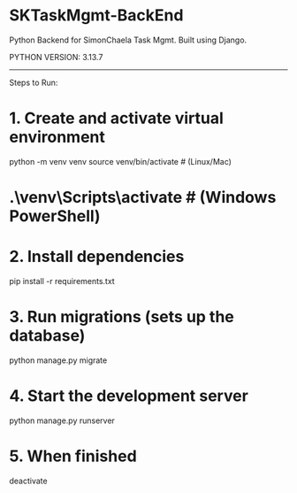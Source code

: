 # SKTaskMgmt-BackEnd
Python Backend for SimonChaela Task Mgmt. Built using Django.

PYTHON VERSION: 3.13.7

---
Steps to Run:
# 1. Create and activate virtual environment
python -m venv venv
source venv/bin/activate   # (Linux/Mac)
# .\venv\Scripts\activate  # (Windows PowerShell)

# 2. Install dependencies
pip install -r requirements.txt

# 3. Run migrations (sets up the database)
python manage.py migrate

# 4. Start the development server
python manage.py runserver

# 5. When finished
deactivate
